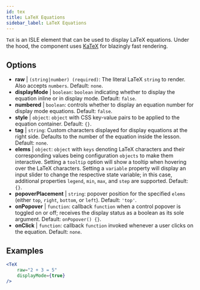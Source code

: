 ```yaml
---
id: tex
title: LaTeX Equations
sidebar_label: LaTeX Equations
---
```


`TeX` is an ISLE element that can be used to display LaTeX equations. Under the hood, the component uses [KaTeX](https://github.com/Khan/KaTeX) for blazingly fast rendering.

## Options

* __raw__ | `(string|number) (required)`: The literal LaTeX `string` to render. Also accepts `numbers`. Default: `none`.
* __displayMode__ | `boolean`: `boolean` indicating whether to display the equation inline or in display mode. Default: `false`.
* __numbered__ | `boolean`: controls whether to display an equation number for display mode equations. Default: `false`.
* __style__ | `object`: `object` with CSS key-value pairs to be applied to the equation container. Default: `{}`.
* __tag__ | `string`: Custom characters displayed for display equations at the right side. Defaults to the number of the equation inside the lesson. Default: `none`.
* __elems__ | `object`: `object` with `keys` denoting LaTeX characters and their corresponding values being configuration `objects` to make them interactive. Setting a `tooltip` option will show a tooltip when hovering over the LaTeX characters. Setting a `variable` property will display an input slider to change the respective state variable; in this case, additional properties `legend`, `min`, `max`, and `step` are supported. Default: `{}`.
* __popoverPlacement__ | `string`: popover position for the specified `elems` (either `top`, `right`, `bottom`, or `left`). Default: `'top'`.
* __onPopover__ | `function`: callback `function` when a control popover is toggled on or off; receives the display status as a boolean as its sole argument. Default: `onPopover() {}`.
* __onClick__ | `function`: callback `function` invoked whenever a user clicks on the equation. Default: `none`.


## Examples

```jsx live
<TeX
    raw="2 + 3 = 5"
    displayMode={true}
/>
```



